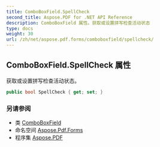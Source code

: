 ```yaml
---
title: ComboBoxField.SpellCheck
second_title: Aspose.PDF for .NET API Reference
description: ComboBoxField 属性。获取或设置拼写检查活动状态
type: docs
weight: 30
url: /zh/net/aspose.pdf.forms/comboboxfield/spellcheck/
---
```

## ComboBoxField.SpellCheck 属性

获取或设置拼写检查活动状态。

```csharp
public bool SpellCheck { get; set; }
```

### 另请参阅

* 类 [ComboBoxField](../)
* 命名空间 [Aspose.Pdf.Forms](../../../aspose.pdf.forms/)
* 程序集 [Aspose.PDF](../../../)